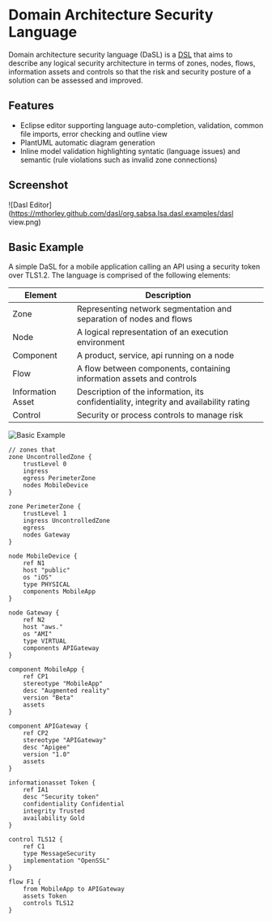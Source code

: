 # Domain Architecture Security Language 

Domain architecture security language (DaSL) is a [DSL](https://en.wikipedia.org/wiki/Domain-specific_language) that aims to describe any logical security architecture in terms of zones, nodes, flows, information assets and controls so that the risk and security posture of a solution can be assessed and improved.

## Features
* Eclipse editor supporting language auto-completion, validation, common file imports, error checking and outline view 
* PlantUML automatic diagram generation 
* Inline model validation highlighting syntatic (language issues) and semantic (rule violations such as invalid zone connections)

## Screenshot
![Dasl Editor](https://mthorley.github.com/dasl/org.sabsa.lsa.dasl.examples/dasl view.png)

## Basic Example

A simple DaSL for a mobile application calling an API using a security token over TLS1.2. The language is comprised of the following elements:

| Element | Description |
|---------|-------------|
| Zone | Representing network segmentation and separation of nodes and flows |
| Node | A logical representation of an execution environment |
| Component | A product, service, api running on a node  |
| Flow | A flow between components, containing information assets and controls |
| Information Asset | Description of the information, its confidentiality, integrity and availability rating |
| Control | Security or process controls to manage risk |

![Basic Example](https://mthorley.github.com/dasl/org.sabsa.lsa.dasl.examples/basic/basic.png)

```
// zones that 
zone UncontrolledZone {
	trustLevel 0
	ingress 
	egress PerimeterZone
	nodes MobileDevice
}

zone PerimeterZone {
	trustLevel 1
	ingress UncontrolledZone
	egress
	nodes Gateway
}
	
node MobileDevice {
	ref N1
	host "public"
	os "iOS"
	type PHYSICAL
	components MobileApp
}

node Gateway {
	ref N2
	host "aws."
	os "AMI"
	type VIRTUAL
	components APIGateway
}

component MobileApp {
	ref CP1
	stereotype "MobileApp"
	desc "Augmented reality"
	version "Beta"
	assets
}

component APIGateway {
	ref CP2
	stereotype "APIGateway"
	desc "Apigee"
	version "1.0"
	assets
}

informationasset Token {
	ref IA1
	desc "Security token"
	confidentiality Confidential
	integrity Trusted
	availability Gold
}

control TLS12 {
	ref C1
	type MessageSecurity
	implementation "OpenSSL"
}

flow F1 {
	from MobileApp to APIGateway
	assets Token 
	controls TLS12
}
```
